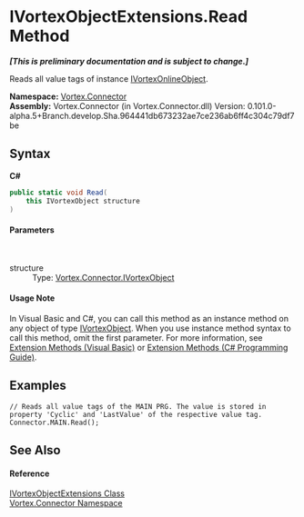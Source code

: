 # IVortexObjectExtensions.Read Method 
 _**\[This is preliminary documentation and is subject to change.\]**_

Reads all value tags of instance <a href="T_Vortex_Connector_IVortexOnlineObject.md">IVortexOnlineObject</a>.

**Namespace:**&nbsp;<a href="N_Vortex_Connector.md">Vortex.Connector</a><br />**Assembly:**&nbsp;Vortex.Connector (in Vortex.Connector.dll) Version: 0.101.0-alpha.5+Branch.develop.Sha.964441db673232ae7ce236ab6ff4c304c79df7be

## Syntax

**C#**<br />
``` C#
public static void Read(
	this IVortexObject structure
)
```


#### Parameters
&nbsp;<dl><dt>structure</dt><dd>Type: <a href="T_Vortex_Connector_IVortexObject.md">Vortex.Connector.IVortexObject</a><br /></dd></dl>

#### Usage Note
In Visual Basic and C#, you can call this method as an instance method on any object of type <a href="T_Vortex_Connector_IVortexObject.md">IVortexObject</a>. When you use instance method syntax to call this method, omit the first parameter. For more information, see <a href="http://msdn.microsoft.com/en-us/library/bb384936.aspx">Extension Methods (Visual Basic)</a> or <a href="http://msdn.microsoft.com/en-us/library/bb383977.aspx">Extension Methods (C# Programming Guide)</a>.

## Examples

```
// Reads all value tags of the MAIN PRG. The value is stored in property 'Cyclic' and 'LastValue' of the respective value tag.
Connector.MAIN.Read();
```


## See Also


#### Reference
<a href="T_Vortex_Connector_IVortexObjectExtensions.md">IVortexObjectExtensions Class</a><br /><a href="N_Vortex_Connector.md">Vortex.Connector Namespace</a><br />